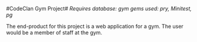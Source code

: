 #CodeClan Gym Project#
*Requires database: gym*
*gems used: pry, Minitest, pg*

The end-product for this project is a web application for a gym. The user would be a member of staff at the gym.
